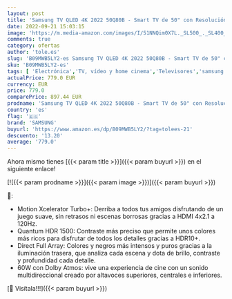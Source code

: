 ```yaml
---
layout: post
title: 'Samsung TV QLED 4K 2022 50Q80B - Smart TV de 50" con Resolución 4K  Direct Full Array  Quantum HDR 1500  60W Dolby Atmos  Procesador QLED 4K y Motion Xcelerator Turbo+.'
date: 2022-09-21 15:03:15
image: 'https://m.media-amazon.com/images/I/51NNQim0X7L._SL500_._SL400_.jpg'
comments: true
category: ofertas
author: 'tole.es'
slug: 'B09MWB5LY2-es Samsung TV QLED 4K 2022 50Q80B - Smart TV de 50" con...'
sku: 'B09MWB5LY2-es'
tags: [ 'Electrónica','TV, vídeo y home cinema','Televisores','samsung','smart','tv','🇪🇸', ]
actualPrice: 779.0 EUR
currency: EUR
price: 779.0
comparePrice: 897.44 EUR
prodname: 'Samsung TV QLED 4K 2022 50Q80B - Smart TV de 50" con Resolución 4K  Direct Full Array  Quantum HDR 1500  60W Dolby Atmos  Procesador QLED 4K y Motion Xcelerator Turbo+.'
country: 'es'
flag: '🇪🇸'
brand: 'SAMSUNG'
buyurl: 'https://www.amazon.es/dp/B09MWB5LY2/?tag=tolees-21'
descuento: '13.20'
average: '779.0'
---
```


Ahora mismo tienes [{{< param title >}}]({{< param buyurl >}}) en el siguiente enlace!

[![{{< param prodname >}}]({{< param image >}})]({{< param buyurl >}})

🔎:

- Motion Xcelerator Turbo+: Derriba a todos tus amigos disfrutando de un juego suave, sin retrasos ni escenas borrosas gracias a HDMI 4x2.1 a 120Hz.
- Quantum HDR 1500: Contraste más preciso que permite unos colores más ricos para disfrutar de todos los detalles gracias a HDR10+.
- Direct Full Array: Colores y negros más intensos y puros gracias a la iluminación trasera, que analiza cada escena y dota de brillo, contraste y profundidad cada detalle.
- 60W con Dolby Atmos: vive una experiencia de cine con un sonido multidireccional creado por altavoces superiores, centrales e inferiores.

[🛒 Visítala!!!]({{< param buyurl >}})
